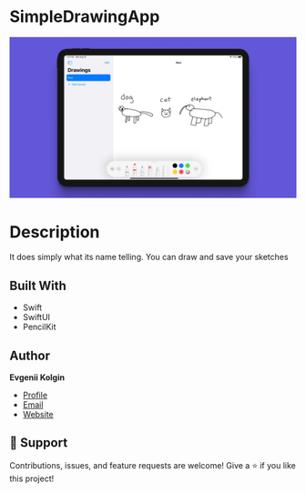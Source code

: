 # SimpleDrawingApp
![screenshot](/screenshot.webp)
# Description
It does simply what its name telling. You can draw and save your sketches

## Built With
- Swift
- SwiftUI
- PencilKit

## Author
**Evgenii Kolgin**

- [Profile](https://github.com/Colgates "Evgenii Kolgin")
- [Email](mailto:kolgin.ev@gmail.com?subject=Hi% "Hi!")
- [Website](https://evgeniikolgin.ru "Welcome")

## 🤝 Support
Contributions, issues, and feature requests are welcome!
Give a ⭐️ if you like this project!
